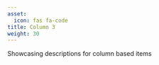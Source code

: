 ```yaml
---
asset:
  icon: fas fa-code
title: Column 3
weight: 30
---
```


Showcasing descriptions for column based items
